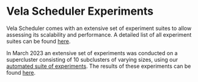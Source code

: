 # Vela Scheduler Experiments

Vela Scheduler comes with an extensive set of experiment suites to allow assessing its scalability and performance.
A detailed list of all experiment suites can be found [here](https://github.com/polaris-slo-cloud/vela-scheduler/tree/master/testbed).

In March 2023 an extensive set of experiments was conducted on a supercluster consisting of 10 subclusters of varying sizes, using our [automated suite of experiments](https://github.com/polaris-slo-cloud/vela-scheduler/tree/master/testbed/automated-multi-vm-fake-kubelet-multi-cluster).
The results of these experiments can be found [here](./2023-03).
